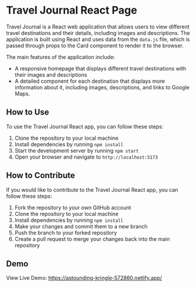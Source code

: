 # Travel Journal React Page

Travel Journal is a React web application that allows users to view different travel destinations and their details, including images and descriptions. The application is built using React and uses data from the `data.js` file, which is passed through props to the Card component to render it to the browser.

The main features of the application include:

- A responsive homepage that displays different travel destinations with their images and descriptions
- A detailed component for each destination that displays more information about it, including images, descriptions, and links to Google Maps.

## How to Use

To use the Travel Journal React app, you can follow these steps:

1. Clone the repository to your local machine
2. Install dependencies by running `npm install`
3. Start the development server by running `npm start`
4. Open your browser and navigate to `http://localhost:5173`

## How to Contribute

If you would like to contribute to the Travel Journal React app, you can follow these steps:

1. Fork the repository to your own GitHub account
2. Clone the repository to your local machine
3. Install dependencies by running `npm install`
4. Make your changes and commit them to a new branch
5. Push the branch to your forked repository
6. Create a pull request to merge your changes back into the main repository

## Demo

View Live Demo: https://astounding-kringle-572860.netlify.app/

